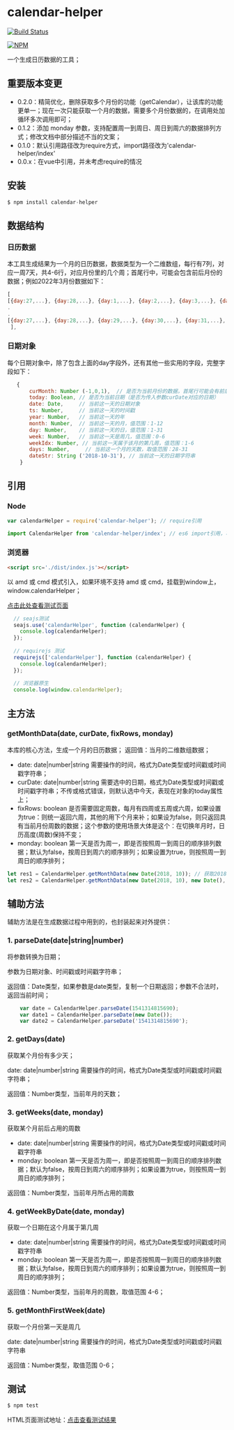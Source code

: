# calendar-helper

[![Build Status](https://travis-ci.com/sun2dan/calendar-helper.svg?branch=master)](https://travis-ci.com/sun2dan/calendar-helper)

[![NPM](https://nodei.co/npm/calendar-helper.png)](https://nodei.co/npm/calendar-helper/)

一个生成日历数据的工具；

## 重要版本变更
- 0.2.0：精简优化，删除获取多个月份的功能（getCalendar），让该库的功能更单一；现在一次只能获取一个月的数据，需要多个月份数据的，在调用处加循环多次调用即可；
- 0.1.2：添加 monday 参数，支持配置周一到周日、周日到周六的数据排列方式；修改文档中部分描述不当的文案；
- 0.1.0：默认引用路径改为require方式，import路径改为'calendar-helper/index'
- 0.0.x：在vue中引用，并未考虑require的情况

## 安装
```js   
$ npm install calendar-helper
```

## 数据结构
### 日历数据
本工具生成结果为一个月的日历数据，数据类型为一个二维数组，每行有7列，对应一周7天，共4-6行，对应月份里的几个周；首尾行中，可能会包含前后月份的数据；例如2022年3月份数据如下：
```js 一个月的日历数据结构
[ 
[{day:27,...}, {day:28,...}, {day:1,...}, {day:2,...}, {day:3,...}, {day:4,...}, {day:5,...}] ,
.
.
[{day:27,...}, {day:28,...}, {day:29,...}, {day:30,...}, {day:31,...}, {day:1,...}, {day:2,...}] 
 ],
```

### 日期对象
每个日期对象中，除了包含上面的day字段外，还有其他一些实用的字段，完整字段如下：
```js 日期对象
   {
       curMonth: Number (-1,0,1),  // 是否为当前月份的数据，首尾行可能会有前后月份的数据（第一个参数d对应的月份），0：当前月，-1：上一个月，1：下一个月
       today: Boolean, // 是否为当前日期（是否为传入参数curDate对应的日期）
       date: Date,     // 当前这一天的日期对象
       ts: Number,     // 当前这一天的时间戳
       year: Number,   // 当前这一天的年
       month: Number,  // 当前这一天的月，值范围：1-12
       day: Number,    // 当前这一天的日，值范围：1-31
       week: Number,   // 当前这一天是周几，值范围：0-6
       weekIdx: Number, // 当前这一天属于该月的第几周，值范围：1-6
       days: Number,     // 当前这一个月的天数，取值范围：28-31
       dateStr: String ('2018-10-31'), // 当前这一天的日期字符串
    }
```

## 引用
### Node
```js
var calendarHelper = require('calendar-helper'); // require引用
```
```js
import CalendarHelper from 'calendar-helper/index'; // es6 import引用，可用于vue中
```

### 浏览器
```html 浏览器
<script src='./dist/index.js'></script>
```
以 amd 或 cmd 模式引入，如果环境不支持 amd 或 cmd，挂载到window上，window.calendarHelper；

<a href='https://sun2dan.github.io/calendar-helper/test/index.html' target='_blank'>点击此处查看测试页面</a>

```js amd+cmd+原生
  // seajs测试
  seajs.use('calendarHelper', function (calendarHelper) {
    console.log(calendarHelper);
  });
  
  // requirejs 测试
  requirejs(['calendarHelper'], function (calendarHelper) {
    console.log(calendarHelper);
  });
  
  // 浏览器原生
  console.log(window.calendarHelper);
```

## 主方法 
### getMonthData(date, curDate, fixRows, monday)
本库的核心方法，生成一个月的日历数据；
返回值：当月的二维数组数据；
- date: date|number|string 需要操作的时间，格式为Date类型或时间戳或时间戳字符串；
- curDate: date|number|string 需要选中的日期，格式为Date类型或时间戳或时间戳字符串；不传或格式错误，则默认选中今天，表现在对象的today属性上；
- fixRows: boolean 是否需要固定周数，每月有四周或五周或六周，如果设置为true：则统一返回六周，其他的用下个月来补；如果设为false，则只返回具有当前月份周数的数据；这个参数的使用场景大体是这个：在切换年月时，日历高度(周数)保持不变；
- monday: boolean 第一天是否为周一，即是否按照周一到周日的顺序排列数据；默认为false，按周日到周六的顺序排列；如果设置为true，则按照周一到周日的顺序排列；
```js getMonthData
let res1 = CalendarHelper.getMonthData(new Date(2018, 10)); // 获取2018-11月份的数据
let res2 = CalendarHelper.getMonthData(new Date(2018, 10), new Date(), true, true); // 获取2018-11月份的数据
```

## 辅助方法
辅助方法是在生成数据过程中用到的，也封装起来对外提供：
### 1. parseDate(date|string|number)
将参数转换为日期；

参数为日期对象、时间戳或时间戳字符串；

返回值：Date类型，如果参数是date类型，复制一个日期返回；参数不合法时，返回当前时间；
```js parseDate
    var date = CalendarHelper.parseDate(1541314815690); 
    var date1 = CalendarHelper.parseDate(new Date()); 
    var date2 = CalendarHelper.parseDate('1541314815690'); 
```

### 2. getDays(date)
获取某个月份有多少天；

date: date|number|string 需要操作的时间，格式为Date类型或时间戳或时间戳字符串；

返回值：Number类型，当前年月的天数；

### 3. getWeeks(date, monday)
获取某个月前后占用的周数

- date: date|number|string 需要操作的时间，格式为Date类型或时间戳或时间戳字符串
- monday: boolean 第一天是否为周一，即是否按照周一到周日的顺序排列数据；默认为false，按周日到周六的顺序排列；如果设置为true，则按照周一到周日的顺序排列；

返回值：Number类型，当前年月所占用的周数

### 4. getWeekByDate(date, monday)
获取一个日期在这个月属于第几周

- date: date|number|string 需要操作的时间，格式为Date类型或时间戳或时间戳字符串
- monday: boolean 第一天是否为周一，即是否按照周一到周日的顺序排列数据；默认为false，按周日到周六的顺序排列；如果设置为true，则按照周一到周日的顺序排列；

返回值：Number类型，当前年月的周数，取值范围 4-6；

### 5. getMonthFirstWeek(date)
获取一个月份第一天是周几

date: date|number|string 需要操作的时间，格式为Date类型或时间戳或时间戳字符串

返回值：Number类型，取值范围 0-6；

## 测试
```js test
$ npm test
```
HTML页面测试地址：[点击查看测试结果](https://sun2dan.github.io/calendar-helper/test/index.html)
